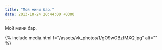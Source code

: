 ```yaml
---
title: "Мой мини бар."
date: 2013-10-24 20:44:00 +0300
---
```


Мой мини бар.

{% include media.html f="/assets/vk_photos/1/gO9wOBzfMXQ.jpg" alt="" %}
